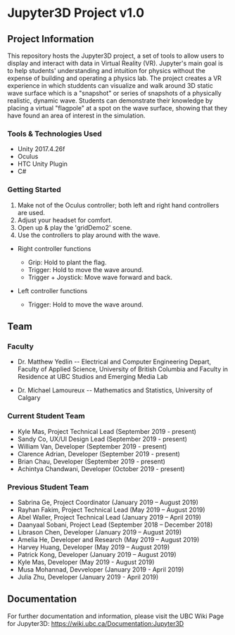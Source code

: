 # Jupyter3D Project v1.0

## Project Information

This repository hosts the Jupyter3D project, a set of tools to allow users to display and interact with data in Virtual Reality (VR). Jupyter's main goal is to help students' understanding and intuition for physics without the expense of building and operating a physics lab. The project creates a VR experience in which studdents can visualize and walk around 3D static wave surface which is a "snapshot" or series of snapshots of a physically realistic, dynamic wave. Students can demonstrate their knowledge by placing a virtual "flagpole" at a spot on the wave surface, showing that they have found an area of interest in the simulation. 

### Tools & Technologies Used
- Unity 2017.4.26f
- Oculus
- HTC Unity Plugin
- C#

### Getting Started
1. Make not of the Oculus controller; both left and right hand controllers are used. 
2. Adjust your headset for comfort. 
3. Open up & play the 'gridDemo2' scene.
4. Use the controllers to play around with the wave.
  - Right controller functions
    - Grip: Hold to plant the flag.
    - Trigger: Hold to move the wave around. 
    - Trigger + Joystick: Move wave forward and back.
    
  - Left controller functions
    - Trigger: Hold to move the wave around. 
 

## Team

### Faculty
- Dr. Matthew Yedlin -- 
  Electrical and Computer Engineering Depart, Faculty of Applied Science, University of British Columbia
  and Faculty in Residence at UBC Studios and Emerging Media Lab

- Dr. Michael Lamoureux --
  Mathematics and Statistics, University of Calgary
  
### Current Student Team
- Kyle Mas, Project Technical Lead (September 2019 - present)
- Sandy Co, UX/UI Design Lead (September 2019 - present)
- William Van, Developer (September 2019 - present)
- Clarence Adrian, Developer (September 2019 - present)
- Brian Chau, Developer (September 2019 - present)
- Achintya Chandwani, Developer (October 2019 - present)


### Previous Student Team
- Sabrina Ge, Project Coordinator (January 2019 – August 2019)
- Rayhan Fakim, Project Technical Lead (May 2019 – August 2019)
- Abel Waller, Project Technical Lead (January 2019 – April 2019)
- Daanyaal Sobani, Project Lead (September 2018 – December 2018)
- Librason Chen, Developer (January 2019 – August 2019)
- Amelia He, Developer and Research (May 2019 – August 2019)
- Harvey Huang, Developer (May 2019 – August 2019)
- Patrick Kong, Developer (January 2019 – August 2019)
- Kyle Mas, Developer (May 2019 - August 2019)
- Musa Mohannad, Devveloper (January 2019 - April 2019)
- Julia Zhu, Developer (January 2019 - April 2019)

## Documentation
For further documentation and information, please visit the UBC Wiki Page for Jupyter3D: https://wiki.ubc.ca/Documentation:Jupyter3D
